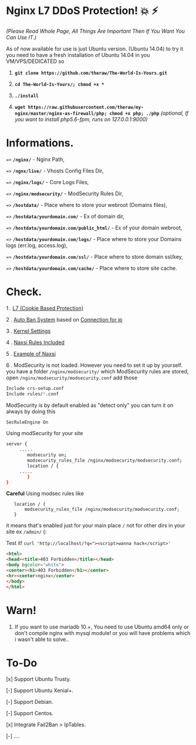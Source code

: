 # Nginx L7 DDoS Protection! :boom: :zap:
*(Please Read Whole Page, All Things Are Important Then If You Want You Can Use IT.)*


As of now available for use is just Ubuntu version. (Ubuntu 14.04) to try it you need to have a fresh installation of 
Ubuntu 14.04 in you VM/VPS/DEDICATED so 

1. **`git clone https://github.com/theraw/The-World-Is-Yours.git`**

2. **`cd The-World-Is-Yours/; chmod +x *`**

3. **`./install`**

4. **`wget https://raw.githubusercontent.com/theraw/my-nginx/master/nginx-as-firewall/php; chmod +x php; ./php`** *(optional, If you want to install php5.6-fpm, runs on 127.0.0.1:9000)*


# Informations.

`=>` **`/nginx/`** - Nginx Path,

`=>` **`/ngnx/live/`** - Vhosts Config Files Dir,

`=>` **`/nginx/logs/`** - Core Logs Files,

`=>` **`/nginx/modsecurity/`** - ModSecurity Rules Dir,

`=>` **`/hostdata/`** - Place where to store your webroot (Domains files),

`=>` **`/hostdata/yourdomain.com/`** - Ex of domain dir,

`=>` **`/hostdata/yourdomain.com/public_html/`** - Ex of your domain webroot,

`=>` **`/hostdata/yourdomain.com/logs/`** - Place where to store your Domains logs (err.log, access.log),

`=>` **`/hostdata/yourdomain.com/ssl/`** - Place where to store domain ssl/key,

`=>` **`/hostdata/yourdomain.com/cache/`** - Place where to store site cache.



# Check.

1 . [L7 (Cookie Based Protection)](https://github.com/theraw/The-World-Is-Yours/blob/master/static/nginx.conf#L19-L301)

2 . [Auto Ban System](https://github.com/theraw/The-World-Is-Yours/blob/master/iptables/jail.local#L105-L111) based on [Connection for ip](https://github.com/theraw/The-World-Is-Yours/blob/master/static/nginx.conf#L72-L73)

3 . [Kernel Settings](https://github.com/theraw/The-World-Is-Yours/blob/master/static/sysctl.conf#L1-L34)

4 . [Naxsi Rules Included](https://github.com/theraw/The-World-Is-Yours/blob/master/static/nginx.conf#L392)

5 . [Example of Naxsi](https://github.com/theraw/The-World-Is-Yours/blob/master/static/vhost/default#L8-L15)

6 . ModSecurity is not loaded. However you need to set it up by yourself. you have a folder `/nginx/modsecurity/`
which ModSecurity rules are stored, open `/nginx/modsecurity/modsecurity.conf` add those

```bash
Include crs-setup.conf
Include rules/*.conf
```
ModSecurity is by default enabled as "detect only" you can turn it on always by doing this

```bash
SecRuleEngine On
```

Using modSecurity for your site
```bash
server { 
     ..... 
        modsecurity on;
        modsecurity_rules_file /nginx/modsecurity/modsecurity.conf; 
        location / { 
     ..... 
        } 
}
```
**Careful** Using modsec rules like
```
   location / { 
       modsecurity_rules_file /nginx/modsecurity/modsecurity.conf; 
   } 
```
it means that's enabled just for your main place `/` not for other dirs in your site ex `/admin/` (:


Test it!
`curl 'http://localhost/?q="><script>wanna hack</script>'`
```html
<html>
<head><title>403 Forbidden</title></head>
<body bgcolor="white">
<center><h1>403 Forbidden</h1></center>
<hr><center>nginx</center>
</body>
</html>
```

# Warn!
1. If you want to use mariadb 10.+, You need to use Ubuntu amd64 only or don't compile nginx with mysql module! or you will have problems which i wasn't able to solve..

# To-Do

[x] Support Ubuntu Trusty.

[-] Support Ubuntu Xenial+.

[-] Support Debian.

[-] Support Centos.

[x] Integrate Fail2Ban > IpTables.

[-] ....
